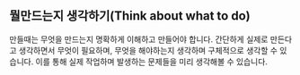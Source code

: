 ## 뭘만드는지 생각하기(Think about what to do)
만들때는 무엇을 만드는지 명확하게 이해하고 만들어야 합니다. 간단하게 실제로 만든다고 생각하면서 무엇이 필요하며, 무엇을 해야하는지 생각하며 구체적으로 생각할 수 있습니다. 이를 통해 실제 작업하며 발생하는 문제들을 미리 생각해볼 수 있습니다.